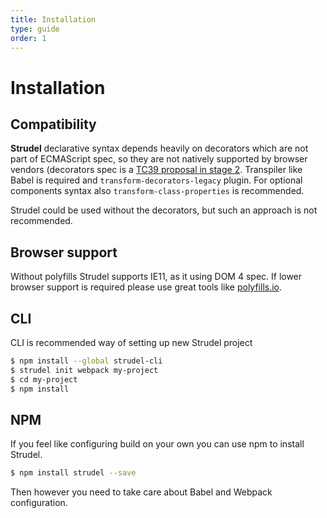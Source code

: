 ```yaml
---
title: Installation
type: guide
order: 1
---
```


# Installation

## Compatibility

**Strudel** declarative syntax depends heavily on decorators which are not part of ECMAScript spec, so they are not natively supported by browser vendors (decorators spec is a [TC39 proposal in stage 2](https://github.com/tc39/proposal-decorators). Transpiler like Babel is required and ``transform-decorators-legacy`` plugin. For optional components syntax also ``transform-class-properties`` is recommended.

Strudel could be used without the decorators, but such an approach is not recommended.

## Browser support
Without polyfills Strudel supports IE11, as it using DOM 4 spec. If lower browser support is required please use great tools like [polyfills.io](http://polyfills.io).

## CLI
CLI is recommended way of setting up new Strudel project

```bash
$ npm install --global strudel-cli
$ strudel init webpack my-project
$ cd my-project
$ npm install
```

## NPM
If you feel like configuring build on your own you can use npm to install Strudel.
```bash
$ npm install strudel --save
```
Then however you need to take care about Babel and Webpack configuration.